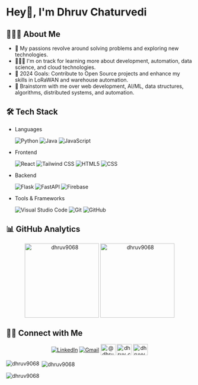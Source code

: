 # Hey👋, I'm Dhruv Chaturvedi

## 👨🏻‍💻 About Me

- 🤔 My passions revolve around solving problems and exploring new technologies.
- 👨🏽‍💻 I'm on track for learning more about development, automation, data science, and cloud technologies.
- 🥅 2024 Goals: Contribute to Open Source projects and enhance my skills in LoRaWAN and warehouse automation.
- 💬 Brainstorm with me over web development, AI/ML, data structures, algorithms, distributed systems, and automation.


## 🛠 Tech Stack

- Languages

  ![Python](https://img.shields.io/badge/Python-FFD43B?style=for-the-badge&logo=python&logoColor=blue)
  ![Java](https://img.shields.io/badge/Java-ED8B00?style=for-the-badge&logo=java&logoColor=white)
  ![JavaScript](https://img.shields.io/badge/JavaScript-323330?style=for-the-badge&logo=javascript&logoColor=F7DF1E)

- Frontend

  ![React](https://img.shields.io/badge/React-20232A?style=for-the-badge&logo=react&logoColor=61DAFB)
  ![Tailwind CSS](https://img.shields.io/badge/Tailwind_CSS-38B2AC?style=for-the-badge&logo=tailwind-css&logoColor=white)
  ![HTML5](https://img.shields.io/badge/HTML5-E34F26?style=for-the-badge&logo=html5&logoColor=white)
  ![CSS](https://img.shields.io/badge/CSS3-1572B6?style=for-the-badge&logo=css3&logoColor=white)

- Backend

  ![Flask](https://img.shields.io/badge/Flask-000000?style=for-the-badge&logo=flask&logoColor=white)
  ![FastAPI](https://img.shields.io/badge/FastAPI-009688?style=for-the-badge&logo=fastapi&logoColor=white)
  ![Firebase](https://img.shields.io/badge/Firebase-FFCA28?style=for-the-badge&logo=firebase&logoColor=white)

 



- Tools & Frameworks

  ![Visual Studio Code](https://img.shields.io/badge/Visual_Studio_Code-0078D4?style=for-the-badge&logo=visual%20studio%20code&logoColor=white)
  ![Git](https://img.shields.io/badge/GIT-E44C30?style=for-the-badge&logo=git&logoColor=white)
  ![GitHub](https://img.shields.io/badge/-GitHub-000000?style=for-the-badge&logo=github)

## 📊 GitHub Analytics

<div align="center">
  <img height=200 align="center" src="https://github-readme-stats.vercel.app/api?username=dhruv9068&show_icons=true&locale=en" alt="dhruv9068"" />
  <img height=200 align="center" src="https://github-readme-streak-stats.herokuapp.com/?user=dhruv9068&" alt="dhruv9068" />
</div>

## 🤝🏻 Connect with Me

<div align="center">
  <a href="https://linkedin.com/in/dhruvinsights"><img alt="LinkedIn" align="center" src="https://img.shields.io/badge/LinkedIn-0077B5?style=for-the-badge&logo=linkedin&logoColor=white" /></a>
  <a href="mailto:dhruvchaturvedi999@gmail.com"><img alt="Gmail" align="center" src="https://img.shields.io/badge/Gmail-EA4335?style=for-the-badge&logo=gmail&logoColor=white" /></a>
  <a href="https://www.hackerrank.com/@dhruvchaturvedi4" target="blank"><img align="center" src="https://raw.githubusercontent.com/rahuldkjain/github-profile-readme-generator/master/src/images/icons/Social/hackerrank.svg" alt="@dhruvchaturvedi4" height="30" width="40" /></a>
<a href="https://www.leetcode.com/dhruv_chaturvedi" target="blank"><img align="center" src="https://raw.githubusercontent.com/rahuldkjain/github-profile-readme-generator/master/src/images/icons/Social/leet-code.svg" alt="dhruv_chaturvedi" height="30" width="40" /></a>
  <a href="https://discord.gg/dhruvv_32140" target="blank"><img align="center" src="https://raw.githubusercontent.com/rahuldkjain/github-profile-readme-generator/master/src/images/icons/Social/discord.svg" alt="dhruvv_32140" height="30" width="40" /></a>
</div>

<p><img align="left" src="https://github-readme-stats.vercel.app/api/top-langs?username=dhruv9068&show_icons=true&locale=en&layout=compact" alt="dhruv9068" /></p>

<p>&nbsp;<img align="center" src="https://github-readme-stats.vercel.app/api?username=dhruv9068&show_icons=true&locale=en" alt="dhruv9068" /></p>

<p><img align="center" src="https://github-readme-streak-stats.herokuapp.com/?user=dhruv9068&" alt="dhruv9068" /></p>

